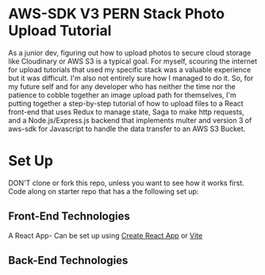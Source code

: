 # AWS-SDK V3 PERN Stack Photo Upload Tutorial

As a junior dev, figuring out how to upload photos to secure cloud storage like Cloudinary or AWS S3 is a typical goal. For myself, scouring the internet for upload tutorials that used my specific stack was a valuable experience but it was difficult. I'm also not entirely sure how I managed to do it. So, for my future self and for any developer who has neither the time nor the patience to cobble together an image upload path for themselves, I'm putting together a step-by-step tutorial of how to upload files to a React front-end that uses Redux to manage state, Saga to make http requests, and a Node.js/Express.js backend that implements multer and version 3 of aws-sdk for Javascript to handle the data transfer to an AWS S3 Bucket.

# Set Up

DON'T clone or fork this repo, unless you want to see how it works first. Code along on starter repo that has a the following set up:

## Front-End Technologies
    
A React App- Can be set up using [Create React App](https://create-react-app.dev/) or [Vite](https://vitejs.dev/)

## Back-End Technologies